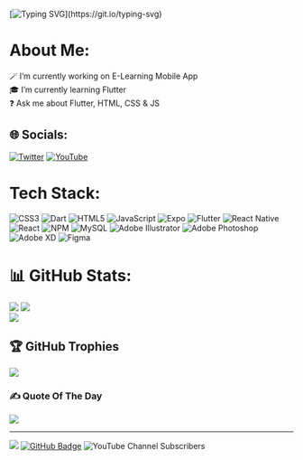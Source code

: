
[![Typing SVG](https://readme-typing-svg.herokuapp.com?font=Lobster&size=25&pause=1000&&vCenter=true&multiline=true&width=560&height=75&lines=Hi%2C+I+am+Nimra..!;A+Passionate+Frontend+Developer+From+Karachi%2C+Pakistan.)](https://git.io/typing-svg)

# About Me: <br> 

                                                                                                             
🪄 I’m currently working on E-Learning Mobile App<br>
🎓 I’m currently learning Flutter<br>
❓ Ask me about Flutter, HTML, CSS & JS 
<br>

## 🌐 Socials:
[![Twitter](https://img.shields.io/badge/Twitter-%231DA1F2.svg?logo=Twitter&logoColor=white)](https://twitter.com/@NimraAbid05) [![YouTube](https://img.shields.io/badge/YouTube-%23FF0000.svg?logo=YouTube&logoColor=white)](https://youtube.com/c/superioracademy05) 

# Tech Stack:
![CSS3](https://img.shields.io/badge/css3-%231572B6.svg?style=plastic&logo=css3&logoColor=white) ![Dart](https://img.shields.io/badge/dart-%230175C2.svg?style=plastic&logo=dart&logoColor=white) ![HTML5](https://img.shields.io/badge/html5-%23E34F26.svg?style=plastic&logo=html5&logoColor=white) ![JavaScript](https://img.shields.io/badge/javascript-%23323330.svg?style=plastic&logo=javascript&logoColor=%23F7DF1E) ![Expo](https://img.shields.io/badge/expo-1C1E24?style=plastic&logo=expo&logoColor=#D04A37) ![Flutter](https://img.shields.io/badge/Flutter-%2302569B.svg?style=plastic&logo=Flutter&logoColor=white) ![React Native](https://img.shields.io/badge/react_native-%2320232a.svg?style=plastic&logo=react&logoColor=%2361DAFB) ![React](https://img.shields.io/badge/react-%2320232a.svg?style=plastic&logo=react&logoColor=%2361DAFB) ![NPM](https://img.shields.io/badge/NPM-%23000000.svg?style=plastic&logo=npm&logoColor=white) ![MySQL](https://img.shields.io/badge/mysql-%2300f.svg?style=plastic&logo=mysql&logoColor=white) ![Adobe Illustrator](https://img.shields.io/badge/adobeillustrator-%23FF9A00.svg?style=plastic&logo=adobeillustrator&logoColor=white) ![Adobe Photoshop](https://img.shields.io/badge/adobephotoshop-%2331A8FF.svg?style=plastic&logo=adobephotoshop&logoColor=white) ![Adobe XD](https://img.shields.io/badge/Adobe%20XD-470137?style=plastic&logo=Adobe%20XD&logoColor=#FF61F6) 	![Figma](https://img.shields.io/badge/figma-%23F24E1E.svg?style=plastic&logo=figma&logoColor=white)
# 📊 GitHub Stats:
![](https://github-readme-stats.vercel.app/api?username=NimraAbid05&theme=midnight-purple&hide_border=false&include_all_commits=false&count_private=false)
![](https://github-readme-streak-stats.herokuapp.com/?user=NimraAbid05&theme=midnight-purple&hide_border=false)<br/>
![](https://github-readme-stats.vercel.app/api/top-langs/?username=NimraAbid05&theme=midnight-purple&hide_border=false&include_all_commits=false&count_private=false&layout=compact)

## 🏆 GitHub Trophies
![](https://github-profile-trophy.vercel.app/?username=NimraAbid05&theme=radical&no-frame=true&no-bg=true&margin-w=4)

### ✍️ Quote Of The Day
![](https://quotes-github-readme.vercel.app/api?type=horizontal&theme=radical)


---
[![](https://visitcount.itsvg.in/api?id=NimraAbid05&icon=7&color=1)](https://visitcount.itsvg.in)
<a href="https://github.com/NimraAbid05?tab=followers"><img src="https://img.shields.io/github/followers/NimraAbid05?label=Followers&style=social" alt="GitHub Badge"></a> 
![YouTube Channel Subscribers](https://img.shields.io/youtube/channel/subscribers/UCEJdFjz9mxnhfAbFq1XDbqQ?style=social)
